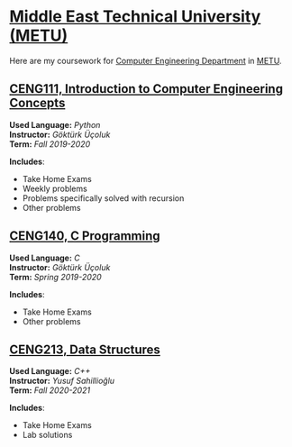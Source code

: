 # [Middle East Technical University (METU)](https://www.metu.edu.tr/)

Here are my coursework for [Computer Engineering Department](https://ceng.metu.edu.tr/) in [METU](https://www.metu.edu.tr/).

[CENG111, Introduction to Computer Engineering Concepts](https://github.com/aralyekta/CENG111-Intro-to-Programming-Concepts)
------------

**Used Language:** *Python*<br>
**Instructor:** *Göktürk Üçoluk*<br>
**Term:** *Fall 2019-2020*<br>

**Includes**:
* Take Home Exams
* Weekly problems
* Problems specifically solved with recursion
* Other problems

[CENG140, C Programming](https://github.com/aralyekta/CENG-140-C-Programming)
-------------------

**Used Language:** *C*<br>
**Instructor:** *Göktürk Üçoluk*<br>
**Term:** *Spring 2019-2020*<br>

**Includes**:
* Take Home Exams
* Other problems

[CENG213, Data Structures](https://github.com/aralyekta/CENG-140-C-Programming)
-------------------

**Used Language:** *C++*<br>
**Instructor:** *Yusuf Sahillioğlu*<br>
**Term:** *Fall 2020-2021*<br>

**Includes**:
* Take Home Exams
* Lab solutions